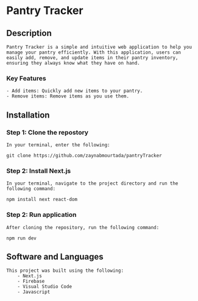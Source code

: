 # Pantry Tracker

## Description
    Pantry Tracker is a simple and intuitive web application to help you manage your pantry efficiently. With this application, users can easily add, remove, and update items in their pantry inventory, ensuring they always know what they have on hand. 
### Key Features
    - Add items: Quickly add new items to your pantry.
    - Remove items: Remove items as you use them.

## Installation 
### Step 1: Clone the repostory
    In your terminal, enter the following: 

    git clone https://github.com/zaynabmourtada/pantryTracker

### Step 2: Install Next.js
    In your terminal, navigate to the project directory and run the following command:

    npm install next react-dom

### Step 2: Run application
    After cloning the repository, run the following command:

    npm run dev

## Software and Languages
    This project was built using the following:
        - Next.js
        - Firebase
        - Visual Studio Code
        - Javascript 